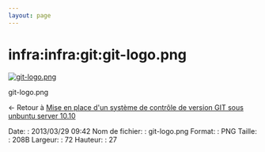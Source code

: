 ```yaml
---
layout: page
---
```


infra:infra:git:git-logo.png
============================

[![git-logo.png](../../..//assets/media/infra/infra/git/git-logo.png@cache=&w=72&h=27 "git-logo.png")](../../..//assets/media/infra/infra/git/git-logo.png@cache= "Afficher le fichier original")

git-logo.png

← Retour à [Mise en place d'un système de contrôle de version GIT sous
unbuntu server 10.10](../../../../infra/git.html "infra:git")

Date:
:   2013/03/29 09:42
Nom de fichier:
:   git-logo.png
Format:
:   PNG
Taille:
:   208B
Largeur:
:   72
Hauteur:
:   27


